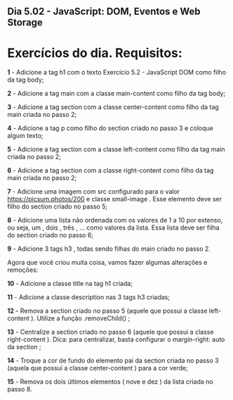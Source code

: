 ## Dia 5.02 - JavaScript: DOM, Eventos e Web Storage

# Exercícios do dia. Requisitos:

**1** - Adicione a tag h1 com o texto Exercício 5.2 - JavaScript DOM como filho da tag body;

**2** - Adicione a tag main com a classe main-content como filho da tag body;

**3** - Adicione a tag section com a classe center-content como filho da tag main criada no passo 2;

**4** - Adicione a tag p como filho do section criado no passo 3 e coloque algum texto;

**5** - Adicione a tag section com a classe left-content como filho da tag main criada no passo 2;

**6** - Adicione a tag section com a classe right-content como filho da tag main criada no passo 2;

**7** - Adicione uma imagem com src configurado para o valor https://picsum.photos/200 e classe small-image . Esse elemento deve ser filho do section criado no passo 5;

**8** - Adicione uma lista não ordenada com os valores de 1 a 10 por extenso, ou seja, um , dois , três , ... como valores da lista. Essa lista deve ser filha do section criado no passo 6;

**9** - Adicione 3 tags h3 , todas sendo filhas do main criado no passo 2.

Agora que você criou muita coisa, vamos fazer algumas alterações e remoções:

**10** - Adicione a classe title na tag h1 criada;

**11** - Adicione a classe description nas 3 tags h3 criadas;

**12** - Remova a section criado no passo 5 (aquele que possui a classe left-content ). Utilize a função .removeChild() ;

**13** - Centralize a section criado no passo 6 (aquele que possui a classe right-content ). Dica: para centralizar, basta configurar o margin-right: auto da section ;

**14** - Troque a cor de fundo do elemento pai da section criada no passo 3 (aquela que possui a classe center-content ) para a cor verde;

**15** - Remova os dois últimos elementos ( nove e dez ) da lista criada no passo 8.